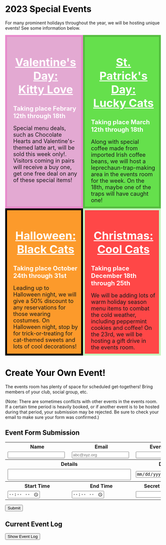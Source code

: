 <meta name="viewport" content="width=device-width, initial-scale=1.0">
<style>
  .dblrow {
    display: flex;
  }
  .dblcol {
    flex: 50%;
    padding: 5px;
  }
  .padev {
    padding-left: 20px;
    padding-top: 10px;
    padding-bottom: 10px;
    padding-right: 10px;
  }
</style>

<h1 style="color:black">2023 Special Events</h1>

For many prominent holidays throughout the year, we will be hosting unique events! See some information below.
<div class="dblrow">
    <div class="eventbox dblcol padev" style="border:solid 6px #E88ACC;background:#E3A9D2;font-size:18px">
        <h1 style="color:white;text-align:center" class="widebr"><u>Valentine's Day:<br>Kitty Love</u></h1>
        <h2 style="color:white;font-size:20px" class="widebr">Taking place Febrary 12th through 18th</h2>
        Special menu deals, such as Chocolate Hearts and Valentine's-themed latte art, will be sold this week only!. Visitors coming in pairs will receive a buy one, get one free deal on any of these special items!
    </div>
    <div class="eventbox dblcol padev" style="border:solid 6px #55BD40;background:#65E04C;font-size:18px">
        <h1 style="color:white;text-align:center" class="widebr"><u>St. Patrick's Day:<br>Lucky Cats</u></h1>
        <h2 style="color:white;font-size:20px" class="widebr">Taking place March 12th through 18th</h2>
        Along with special coffee made from imported Irish coffee beans, we will host a leprechaun-trap-making area in the events room for the week. On the 18th, maybe one of the traps will have caught one! 
    </div>
</div>
<div class="dblrow">
    <div class="eventbox dblcol padev" style="border:solid 6px #000000;background:#FC9A2B;font-size:18px">
        <h1 style="color:white;text-align:center" class="widebr"><u>Halloween:<br>Black Cats</u></h1>
        <h2 style="color:white;font-size:20px" class="widebr">Taking place October 24th through 31st</h2>
        Leading up to Halloween night, we will give a 50% discount to any reservations for those wearing costumes. On Halloween night, stop by for trick-or-treating for cat-themed sweets and lots of cool decorations!
    </div>
    <div class="eventbox dblcol padev" style="border:solid 6px #C6F5BE;background:#FF4747;font-size:18px">
        <h1 style="color:white;text-align:center" class="widebr"><u>Christmas:<br>Cool Cats</u></h1>
        <h2 style="color:white;font-size:20px" class="widebr">Taking place December 18th through 25th</h2>
        We will be adding lots of warm holiday season menu items to combat the cold weather, including peppermint cookies and coffee! On the 23rd, we will be hosting a gift drive in the events room.
    </div>
</div>
<span class="widebr"></span>

<h1 style="color:black">Create Your Own Event!</h1>
The events room has plenty of space for scheduled get-togethers! Bring members of your club, social group, etc.

(Note: There are sometimes conflicts with other events in the events room. If a certain time period is heavily booked, or if another event is to be hosted during that period, your submission may be rejected. Be sure to check your email to make sure your form was confirmed.)

<h2 style="color:black">Event Form Submission</h2>

<table>
    <tr>
        <th><label for="name">Name</label></th>
        <th><label for="email">Email</label></th>
        <th><label for="event_name">Event Name</label></th>
    </tr>
    <tr>
        <td><input type="text" name="name" id="name" required></td>
        <td><input type="email" name="email" id="email" placeholder="abc@xyz.org" required></td>
        <td><input type="text" name="event_name" id="event_name" required></td>
    </tr>
    <tr>
        <th colspan="2"><label for="event_details">Details</label></th>
        <th><label for="date">Date</label></th>
    </tr>
    <tr>
        <td colspan="2"><textarea name="event_details" id="event_details" rows="2" cols="47" style="resize:none" required></textarea></td>
        <td><input type="date" name="date" id="date" required></td>
    </tr>
    <tr>
        <th><label for="start_time">Start Time</label></th>
        <th><label for="end_time">End Time</label></th>
        <th><label for="password">Secret Password</label></th>
    </tr>
    <tr>
        <td><input type="time" name="start_time" id="start_time" min="8:00" max="18:00" required></td>
        <td><input type="time" name="end_time" id="end_time" min="8:00" max="18:00" required></td>
        <td><input type="password" name="password" id="password" required></td>
    </tr>
</table>
<button class='btn' onclick="submit_Form()">Submit</button>

<h2 style="color:black" class="widebr">Current Event Log</h2>
<button class="btn" id="evlogbtn" onclick="showEvTable()">Show Event Log</button>
<div id="logControls" style="display:flex">
    <th><button class="btn" id="logrefbtn" style="display:none" onclick="create_Table()">Refresh Log</button></th>
    <th><button class="btn" id="updatebtn" style="display:none" onclick="event_Update()">Update Event</button></th>
    <th><button class="btn" id="deletebtn" style="display:none" onclick="delete_Event()">Delete Event</button></th>
</div>
<div style="font-size:25px;display:none" id="filters" name="filters">
    Filters: <select id="timesort" name="timesort">
    <option value="time_submitted">Time Submitted</option>
    <option value="soonest">Soonest</option>
    <option value="latest">Latest</option>
    </select>
    <input type="month" id="monthfil" name="monthfil" value="2023-02">
    <button class="btn" id="sortbtn" onclick="sort_Events()">Sort</button>
</div>

<table id="evtable" style="display:none;width:50%">
  <thead>
  <tr>
    <th>Name</th>
    <th>Email</th>
    <th>Event Name</th>
    <th>Event Details</th>
    <th>Event Date</th>
    <th>Start Time</th>
    <th>End Time</th>
  </tr>
  </thead>
  <tbody id="evtablecont">
    <!-- javascript generated data -->
  </tbody>
</table>

<script>
    let sorted = false;
    var pulldata = "";

    const read_url = "http://127.0.0.1:8086/api/events/";
    const read_options = {
        method: 'GET', // *GET, POST, PUT, DELETE, etc.
        mode: 'cors', // no-cors, *cors, same-origin
        cache: 'default', // *default, no-cache, reload, force-cache, only-if-cached
        credentials: 'omit', // include, *same-origin, omit
        headers: {
        'Content-Type': 'application/json'
        // 'Content-Type': 'application/x-www-form-urlencoded',
        },
    };
    const post_url = "http://127.0.0.1:8086/api/events/create/";

    const table = document.getElementById("evtablecont");

    function showEvTable() {
        create_Table();
        document.getElementById('evlogbtn').style = "display:none";
        document.getElementById('logrefbtn').style = "display:block";
        document.getElementById('updatebtn').style = "display:block";
        document.getElementById('deletebtn').style = "display:block";
        document.getElementById('evtable').style = "display:block";
        document.getElementById('filters').style = "font-size:25px;display:block";
    }

    function time_Dif(start, end) {
        var hourdif = 60 * (Number(end.substring(0, 2)) - Number(start.substring(0, 2)));
        var mindif = Number(end.substring(3, 5)) - Number(start.substring(3, 5));
        return hourdif + mindif
    }

    // THIS IS A PLACEHOLDER FUNCTION FOR WHEN THE API IS RUNNING
    function submit_Form() {
        try {
            fetch(read_url, read_options)
                // response is a RESTful "promise" on any successful fetch
                .then(response => {
                // check for response errors
                if (response.status !== 200) {
                    const errorMsg = 'Database response error: ' + response.status;
                    console.log(errorMsg);
                };
                // valid response will have json data
                response.json().then(data => {
                    var form_list = [document.getElementById('name').value, document.getElementById('email').value, document.getElementById('event_name').value, document.getElementById('event_details').value, document.getElementById('date').value, document.getElementById('start_time').value, document.getElementById('end_time').value, document.getElementById('password').value];
                    // for loop to ensure all fields were filled in
                    for (let i = 0; i < form_list.length; i++) {
                        if (form_list[i] == '') {
                            alert("There was an error processing your form. Make sure all fields are filled in.");
                            return;
                        };
                    };
                    for (let i = 0; i < 4; i++) {
                        if (form_list[i].length > 100) {
                            alert("There was an error processing your form. Certain input fields have too many characters. Make sure that your name, email, event name, and details are all no more than 100 characters long. (This is a measure to prevent spam.)")
                            return;
                        };
                    };
                    // Defining some variables for validation
                    var tempdate = document.getElementById('date').value;
                    var tempstime = document.getElementById('start_time').value;
                    var tempetime = document.getElementById('end_time').value;
                    var datefix = tempdate.substr(5, 2) + '/' + tempdate.substr(8, 10) + '/' + tempdate.substr(0, 4);
                    const hourdict = [{"open":10, "close":18}, {"open":8, "close":17}, {"open":8, "close":17}, {"open":8, "close":17}, {"open":8, "close":17}, {"open":8, "close":17}, {"open":10, "close":18}];
                    form_list[4] = datefix;
                    var fulldate = datefix + " " + tempstime;
                    let ev_date = new Date(fulldate);
                    let cur_date = new Date();
                    console.log(ev_date, cur_date);
                    let ev_dow = ev_date.getDay()
                    // validating date
                    var datedif = Math.ceil((ev_date - cur_date) / (1000 * 60 * 60 * 24));
                    if (1 > datedif || 365 < datedif) {
                        alert("There was an error processing your form. Make sure the date you have inputted is less than a year in the future.");
                        return;
                    };
                    // validating day of the week considering open hours
                    if (Number(tempstime.substring(0, 2)) < hourdict[ev_dow]["open"] || Number(tempstime.substring(0, 2)) >= hourdict[ev_dow]["close"]) {
                        alert("There was an error processing your form. It seems that your event starts before opening/after closing on " + datefix + ".");
                        return;
                    } else if (Number(tempetime.substring(0, 2)) <= hourdict[ev_dow]["open"] || Number(tempetime.substring(0, 2)) > hourdict[ev_dow]["close"]) {
                        alert("There was an error processing your form. It seems that your event ends before opening/after closing on " + datefix + ".");
                        return;
                    };
                    // validating event duration (must be at least 15 minutes, less than 3 hours, start must be before end)
                    var timedif = time_Dif(tempstime, tempetime); //in minutes
                    if (timedif < 15 || timedif > 180) {
                        alert("There was an error processing your form. Make sure that your event lasts at least 15 minutes, but no more than 3 hours.")
                        return;
                    };
                    // validating coincidence and email
                    var coinc = 0;
                    for (let i = 0; i < data.length; i++) {
                        temppull = data[i];
                        if (temppull['date'] == datefix) {
                            if (Number(tempstime.substring(0, 2)) <= Number(temppull['start_time'].substr(0, 2)) < Number(tempetime.substring(0, 2)) || Number(tempstime.substring(0, 2)) < Number(temppull['end_time'].substr(0, 2)) <= Number(tempetime.substring(0, 2))) {coinc = coinc + 1;};
                        };
                        if (temppull['email'] == form_list[1]) {
                            alert("There was an error processing your form. It seems that an event has already been created by that email. If someone has used your address to create an event without your consent, contact our staff.");
                            return;
                        };
                    };
                    if (coinc > 5) {
                        alert("There was an error processing your form. Make sure that your event's timing does not coincide with the timing of more than five other events.");
                        return;
                    };
                    // if all validations successful
                    const body = {
                        name: document.getElementById('name').value,
                        email: document.getElementById('email').value,
                        event_name: document.getElementById('event_name').value,
                        event_details: document.getElementById('event_details').value,
                        date: document.getElementById('date').value,
                        start_time: document.getElementById('start_time').value,
                        end_time: document.getElementById('end_time').value,
                        password: document.getElementById('password').value
                    };
                    const post_options = {
                        method: 'POST',
                        body: JSON.stringify(body),
                        headers: {
                            "content-type": "application/json",
                            'Authorization': 'Bearer my-token',
                        },
                    };
                    fetch(post_url, post_options);
                    alert("Thank you, " + form_list[0] + ", for submitting an event! Watch your email for a confirmation message.\n\n(Warning: Please do not submit two events at a time! Your events may end up being cancelled as a result.)");
                });
            });
        } catch (err) {
            alert("There was an error processing your form. (Failed to send to/pull from the database, or there was an error in the formatting of your form. Make sure you're on unrestricted WiFi.)");
        };
    };

    // prepare HTML result container for new output
    function create_Table() {
        // fetch the API
        fetch(read_url, read_options)
            // response is a RESTful "promise" on any successful fetch
            .then(response => {
            // check for response errors
            if (response.status !== 200) {
                const errorMsg = 'Database response error: ' + response.status;
                console.log(errorMsg);
            }
            // valid response will have json data
            response.json().then(data => {table_Make(data)})
        });
    };
    
    function table_Make(list) {
        table.innerHTML = "";
        list.forEach(user => {
                // build a row for each user
                const tr = document.createElement("tr");

                // td's to build out each column of data
                const name = document.createElement("td");
                const email = document.createElement("td");
                const event_name = document.createElement("td");
                const event_details = document.createElement("td");
                const date = document.createElement("td");
                const start_time = document.createElement("td");
                const end_time = document.createElement("td");
                    
                // add content from user data          
                name.innerHTML = user.name; 
                email.innerHTML = user.email; 
                event_name.innerHTML = user.event_name; 
                event_details.innerHTML = user.event_details;
                date.innerHTML = user.date; 
                start_time.innerHTML = user.start_time; 
                end_time.innerHTML = user.end_time;

                // add data to row
                tr.appendChild(name);
                tr.appendChild(email);
                tr.appendChild(event_name);
                tr.appendChild(event_details);
                tr.appendChild(date);
                tr.appendChild(start_time);
                tr.appendChild(end_time);

                // add row to table
                table.appendChild(tr);
        });
    };

    var soonval = "placeholder";
    var soon_fulldate = "placeholder";
    var temp_soondate = "placeholder";
    var lateval = "placeholder";
    var late_fulldate = "placeholder";
    var temp_latedate = "placeholder";

    function sort_Events() {
        var orderval = document.getElementById("timesort").value;
        var monthval = document.getElementById("monthfil").value;
        var sorted_List = [];
        // fetch the API
        fetch(read_url, read_options)
            // response is a RESTful "promise" on any successful fetch
            .then(response => {
            // check for response errors
            if (response.status !== 200) {
                const errorMsg = 'Database response error: ' + response.status;
                console.log(errorMsg);
            };
            // valid response will have json data
            response.json().then(data => {
                var testcopy = [...data];
                var d_length = testcopy.length;
                if (orderval == "time_submitted") {
                            testcopy.forEach(event => {sorted_List.push(event)});
                            console.log(sorted_List)
                } else if (orderval == "soonest") {
                    for (let j = 0; j < d_length; j++) {
                        let i = 0;
                        testcopy.forEach(event => {
                            if (i == 0) {
                                soon_fulldate = event['date'] + " " + event['start_time'];
                                console.log(soon_fulldate);
                                temp_soondate = new Date(soon_fulldate);
                                console.log(temp_soondate);
                                soonval = event;
                            } else {
                                console.log(soonval);
                                console.log(soon_fulldate);
                                var temp_fulldate = event['date'] + " " + event['start_time'];
                                var temp_evdate = new Date(temp_fulldate);
                                console.log(temp_evdate)
                                console.log(temp_soondate)
                                if (temp_evdate.getTime() < temp_soondate.getTime()) {
                                    soon_fulldate = event.date + " " + event.start_time;
                                    temp_soondate = new Date(soon_fulldate);
                                    soonval = event;
                                };
                            };
                            i = i + 1;
                        });
                        console.log(soonval);
                        sorted_List.push(soonval);
                        for (let i = 0; i < testcopy.length; i++) {
                            if (testcopy[i] == soonval) {
                                testcopy.splice(i, 1);
                            };
                        };
                    };
                } else if (orderval == "latest") {
                    for (let j = 0; j < d_length; j++) {
                        let i = 0;
                        testcopy.forEach(event => {
                            if (i == 0) {
                                late_fulldate = event['date'] + " " + event['start_time'];
                                console.log(late_fulldate);
                                temp_latedate = new Date(late_fulldate);
                                console.log(temp_latedate);
                                lateval = event;
                            } else {
                                console.log(lateval);
                                console.log(late_fulldate);
                                var temp_fulldate = event['date'] + " " + event['start_time'];
                                var temp_evdate = new Date(temp_fulldate);
                                console.log(temp_evdate)
                                console.log(temp_latedate)
                                if (temp_evdate.getTime() > temp_latedate.getTime()) {
                                    late_fulldate = event.date + " " + event.start_time;
                                    temp_latedate = new Date(late_fulldate);
                                    lateval = event;
                                };
                            };
                            i = i + 1;
                        });
                        console.log(lateval);
                        sorted_List.push(lateval);
                        for (let i = 0; i < testcopy.length; i++) {
                            if (testcopy[i] == lateval) {
                                testcopy.splice(i, 1);
                            };
                        };
                    };
                };
                console.log(sorted_List);
                clone_Sort = [...sorted_List];
                for (let k = 0, t = 0; t < sorted_List.length; t++) {
                    if (sorted_List[k]['date'].substring(6, 10) == monthval.substring(0, 4)) {
                        if (sorted_List[k]['date'].substring(0, 2) == monthval.substring(5, 7)) {k = k + 1} else {clone_Sort.splice(k, 1)};
                    } else {clone_Sort.splice(k, 1)};
                    console.log(clone_Sort)
                };
                table_Make(clone_Sort);
            });
        });
    };
    
    function sort_Events1() {
        var orderval = document.getElementById("timesort").value;
        var monthval = document.getElementById("monthfil").value;
        console.log(orderval, monthval.substring(0, 4), monthval.substring(5, 7));
        var sorted_List = [];
        // fetch the API
        fetch(read_url, read_options)
            // response is a RESTful "promise" on any successful fetch
            .then(response => {
            // check for response errors
            if (response.status !== 200) {
                const errorMsg = 'Database response error: ' + response.status;
                console.log(errorMsg);
            };
            // valid response will have json data
            response.json().then(data => {
                var data_copy = [...data];
                var d_length = data_copy.length;
                if (orderval == "time_submitted") {
                    data_copy.forEach(event => {sorted_List.push(event)});
                } else if (orderval == "soonest") {
                    for (let j = 0; j < d_length; j++) {
                        let i = 0;
                        data_copy.forEach(event => {
                            if (i == 0) {
                                var soon_fulldate = event.date + " " + event.start_time;
                                var soonval = event;
                            } else {
                                var temp_fulldate = event.date + " " + event.start_time;
                                var temp_evdate = new Date(temp_fulldate);
                                var temp_soondate = new Date(soon_fulldate);
                                if (temp_evdate.getTime() < temp_soondate.getTime()) {
                                    var soon_fulldate = event.date + " " + event.start_time;
                                    soonval = event;
                                };
                            };
                            i = i + 1;
                        });
                        console.log(soonval);
                        sorted_List.push(soonval);
                        for (let i = 0; i < data_copy.length; i++) {
                            if (data_copy[i] == soonval) {
                                data_copy.splice(i, 1);
                            };
                        };
                    };
                };
            });
        });
    };
</script>